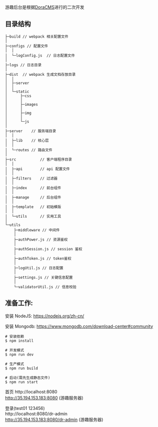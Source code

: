 游趣后台是根据[DoraCMS](https://github.com/doramart/DoraCMS)进行的二次开发

## 目录结构

```
├─build // webpack 相关配置文件
│
├─configs // 配置文件
│  │  
│  └─logConfig.js  // 日志配置文件
│ 
├─logs // 日志目录
│
├─dist  // webpack 生成文档存放目录
│  │
│  ├─server
│  │
│  └─static
│      ├─css
│      │
│      ├─images
│      │
│      ├─img
│      │
│      └─js
│
├─server    // 服务端目录
│  │
│  ├─lib    // 核心层
│  │
│  └─routes // 路由文件
│
├─src           // 客户端程序目录
│  │
│  ├─api        // api 配置文件
│  │
│  ├─filters    // 过滤器
│  │
│  ├─index      // 前台组件
│  │
│  ├─manage     // 后台组件
│  │
│  ├─template   // 初始模版
│  │
│  └─utils      // 实用工具
│
└─utils
    ├─middleware // 中间件
    │
    ├─authPower.js // 资源鉴权
    │
    ├─authSession.js // session 鉴权
    │
    ├─authToken.js // token鉴权
    │
    ├─logUtil.js // 日志配置
    │
    ├─settings.js // 关键信息配置
    │
    └─validatorUtil.js // 信息校验

```
## 准备工作:
安装 NodeJS:
https://nodejs.org/zh-cn/

安装 Mongodb:
https://www.mongodb.com/download-center#community

```shell
# 安装依赖
$ npm install

# 开发模式
$ npm run dev

# 生产模式
$ npm run build

# 启动(需先生成静态文件)
$ npm run start
```
首页
http://localhost:8080  
http://35.194.153.183:8080 (游趣服务器)

登录(test01 123456)  
http://localhost:8080/dr-admin  
http://35.194.153.183:8080/dr-admin (游趣服务器)
